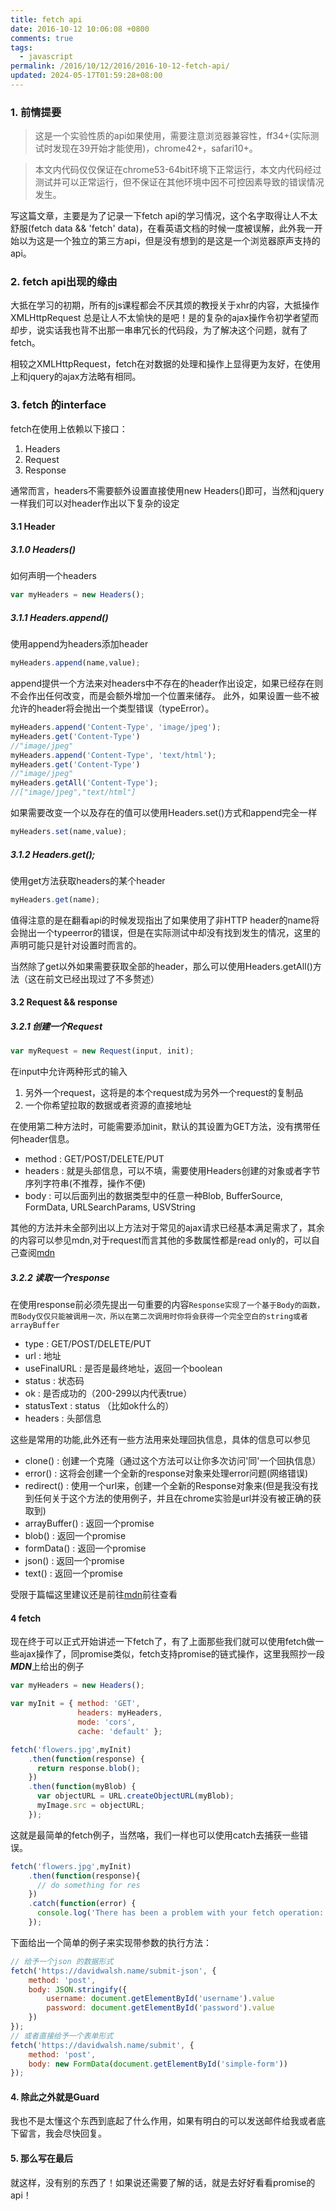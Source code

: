```yaml
---
title: fetch api
date: 2016-10-12 10:06:08 +0800
comments: true
tags:
  - javascript
permalink: /2016/10/12/2016/2016-10-12-fetch-api/
updated: 2024-05-17T01:59:28+08:00
---
```


### 1. 前情提要

> 这是一个实验性质的api如果使用，需要注意浏览器兼容性，ff34+(实际测试时发现在39开始才能使用)，chrome42+，safari10+。

> 本文内代码仅仅保证在chrome53-64bit环境下正常运行，本文内代码经过测试并可以正常运行，但不保证在其他环境中因不可控因素导致的错误情况发生。

写这篇文章，主要是为了记录一下fetch api的学习情况，这个名字取得让人不太舒服(fetch data && 'fetch' data)，在看英语文档的时候一度被误解，此外我一开始以为这是一个独立的第三方api，但是没有想到的是这是一个浏览器原声支持的api。

<!-- more -->
### 2. fetch api出现的缘由

大抵在学习的初期，所有的js课程都会不厌其烦的教授关于xhr的内容，大抵操作XMLHttpRequest 总是让人不太愉快的是吧！是的复杂的ajax操作令初学者望而却步，说实话我也背不出那一串串冗长的代码段，为了解决这个问题，就有了fetch。

相较之XMLHttpRequest，fetch在对数据的处理和操作上显得更为友好，在使用上和jquery的ajax方法略有相同。

### 3. fetch 的interface

fetch在使用上依赖以下接口：

1. Headers
2. Request
3. Response

通常而言，headers不需要额外设置直接使用new Headers()即可，当然和jquery一样我们可以对header作出以下复杂的设定

#### 3.1 Header 
##### 3.1.0 Headers()
如何声明一个headers
```js
var myHeaders = new Headers();
```

##### 3.1.1 Headers.append()

使用append为headers添加header

```js
myHeaders.append(name,value);
```

append提供一个方法来对headers中不存在的header作出设定，如果已经存在则不会作出任何改变，而是会额外增加一个位置来储存。
此外，如果设置一些不被允许的header将会抛出一个类型错误（typeError）。

```js
myHeaders.append('Content-Type', 'image/jpeg');
myHeaders.get('Content-Type')
//"image/jpeg"
myHeaders.append('Content-Type', 'text/html');
myHeaders.get('Content-Type')
//"image/jpeg"
myHeaders.getAll('Content-Type');
//["image/jpeg","text/html"]
```

如果需要改变一个以及存在的值可以使用Headers.set()方式和append完全一样

```js
myHeaders.set(name,value);
```

##### 3.1.2 Headers.get();

使用get方法获取headers的某个header

```js
myHeaders.get(name);
```

值得注意的是在翻看api的时候发现指出了如果使用了非HTTP header的name将会抛出一个typeerror的错误，但是在实际测试中却没有找到发生的情况，这里的声明可能只是针对设置时而言的。

当然除了get以外如果需要获取全部的header，那么可以使用Headers.getAll()方法（这在前文已经出现过了不多赘述）

#### 3.2 Request && response

##### 3.2.1 创建一个Request

```js
var myRequest = new Request(input, init);
```

在input中允许两种形式的输入

1. 另外一个request，这将是的本个request成为另外一个request的复制品
2. 一个你希望拉取的数据或者资源的直接地址

在使用第二种方法时，可能需要添加init，默认的其设置为GET方法，没有携带任何header信息。

- method      : GET/POST/DELETE/PUT
- headers     : 就是头部信息，可以不填，需要使用Headers创建的对象或者字节序列字符串(不推荐，操作不便)
- body        : 可以后面列出的数据类型中的任意一种Blob, BufferSource, FormData, URLSearchParams, USVString 

其他的方法并未全部列出以上方法对于常见的ajax请求已经基本满足需求了，其余的内容可以参见mdn,对于request而言其他的多数属性都是read only的，可以自己查阅[mdn](https://developer.mozilla.org/en-US/docs/Web/API/Request)



##### 3.2.2 读取一个response

在使用response前必须先提出一句重要的内容``Response实现了一个基于Body的函数，而Body仅仅只能被调用一次，所以在第二次调用时你将会获得一个完全空白的string或者arrayBuffer``

- type			: GET/POST/DELETE/PUT
- url			: 地址
- useFinalURL	: 是否是最终地址，返回一个boolean
- status		: 状态码
- ok			: 是否成功的（200-299以内代表true）
- statusText	: status （比如ok什么的）
- headers		: 头部信息

这些是常用的功能,此外还有一些方法用来处理回执信息，具体的信息可以参见

- clone()       : 创建一个克隆（通过这个方法可以让你多次访问'同'一个回执信息）
- error()       : 这将会创建一个全新的response对象来处理error问题(网络错误)
- redirect()    : 使用一个url来，创建一个全新的Response对象来(但是我没有找到任何关于这个方法的使用例子，并且在chrome实验是url并没有被正确的获取到)
- arrayBuffer() : 返回一个promise
- blob()        : 返回一个promise
- formData()    : 返回一个promise
- json()        : 返回一个promise
- text()        : 返回一个promise

受限于篇幅这里建议还是前往[mdn](https://developer.mozilla.org/en-US/docs/Web/API/Response)前往查看
#### 4 fetch

现在终于可以正式开始讲述一下fetch了，有了上面那些我们就可以使用fetch做一些ajax操作了，同promise类似，fetch支持promise的链式操作，这里我照抄一段***MDN***上给出的例子

```js
var myHeaders = new Headers();

var myInit = { method: 'GET',
               headers: myHeaders,
               mode: 'cors',
               cache: 'default' };

fetch('flowers.jpg',myInit)
	.then(function(response) {
	  return response.blob();
	})
	.then(function(myBlob) {
	  var objectURL = URL.createObjectURL(myBlob);
	  myImage.src = objectURL;
	});
```

这就是最简单的fetch例子，当然咯，我们一样也可以使用catch去捕获一些错误。

```js
fetch('flowers.jpg',myInit)
	.then(function(response){
	  // do something for res
	})
	.catch(function(error) {
	  console.log('There has been a problem with your fetch operation: ' + error.message);
	});
```

下面给出一个简单的例子来实现带参数的执行方法：

```js
// 给予一个json 的数据形式
fetch('https://davidwalsh.name/submit-json', {
    method: 'post',
    body: JSON.stringify({
        username: document.getElementById('username').value
        password: document.getElementById('password').value
    })
});
// 或者直接给予一个表单形式
fetch('https://davidwalsh.name/submit', {
    method: 'post',
    body: new FormData(document.getElementById('simple-form'))
});
```

#### 4. 除此之外就是Guard

我也不是太懂这个东西到底起了什么作用，如果有明白的可以发送邮件给我或者底下留言，我会尽快回复。

#### 5. 那么写在最后

就这样，没有别的东西了！如果说还需要了解的话，就是去好好看看promise的api！


